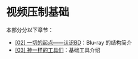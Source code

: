 # 视频压制基础

本部分分以下章节：

- [[02] 一切的起点——认识BD](./%5B02%5D%20一切的起点——认识BD)：Blu-ray 的结构简介
- [[03] 神一样的工具们](./%5B03%5D%20神一样的工具们)：基础工具介绍

